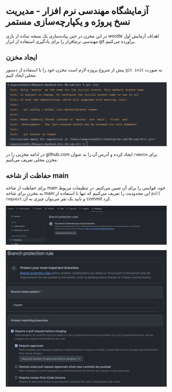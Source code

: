 # آزمایشگاه مهندسی نرم افزار - مدیریت نسخ پروژه و یکپارچه‌سازی مستمر

در این مخزن در حین پیاده‌سازی یک نسخه ساده از بازی wordle اهداف آزمایش اول مهندسی نرم‌افزار را برای یادگیری استفاده از ابزار git برآورده می‌کنیم.

## ایجاد مخزن

پیش از شروع پروژه لازم است مخزن خود را با استفاده از دستور `git init` به صورت محلی ایجاد کنیم.

![init local repo](./assets/Screen%20Shot%202023-10-22%20at%2010.32.09%20PM.png)

در ادامه مخزنی را در github.com ایجاد کرده و آدرس آن را به عنوان `remote` برای مخزن محلی تعریف می‌کنیم.

## حفاظت از شاخه main

برای حفاظت از شاخه main خود، قوانینی را برای آن تعیین می‌کنیم. در تنظیمات مربوط به مخزن برای شاخه main این محدودیت را تعریف می‌کنیم که تنها با استفاده از `pull request` و تایید یک نفر می‌توان چیزی به آن commit کرد.

![go to branch settings](./assets/Screen%20Shot%202023-10-22%20at%2010.50.00%20PM.png)

![add rule for mail branch](./assets//Screen%20Shot%202023-10-22%20at%2010.51.55%20PM.png)
